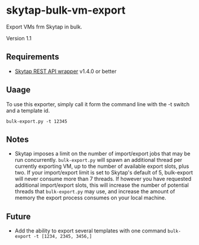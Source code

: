 # skytap-bulk-vm-export

Export VMs frm Skytap in bulk.

Version 1.1

## Requirements

- [Skytap REST API wrapper](http://skytap.readthedocs.io/en/latest/) v1.4.0 or better

## Uaage

To use this exporter, simply call it form the command line with the -t switch and a template id.

`bulk-export.py -t 12345`


## Notes

- Skytap imposes a limit on the number of import/export jobs that may be run concurrently.  `bulk-export.py` will spawn an additional thread per currently exporting VM, up to the number of available export slots, plus two.  If your import/export limit is set to Skytap's default of 5, bulk-export will never consume more than 7 threads.  If however you have requested additional import/export slots, this will increase the number of potential threads that `bulk-export.py` may use, and increase the amount of memory the export process consumes on your local machine.

## Future

- Add the ability to export several templates with one command `bulk-export -t [1234, 2345, 3456,]`
